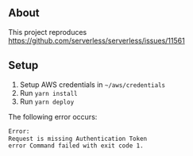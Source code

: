 ## About

This project reproduces https://github.com/serverless/serverless/issues/11561

## Setup

1. Setup AWS credentials in `~/aws/credentials`
2. Run `yarn install`
3. Run `yarn deploy`

The following error occurs:

```bash
Error:
Request is missing Authentication Token
error Command failed with exit code 1.
```
